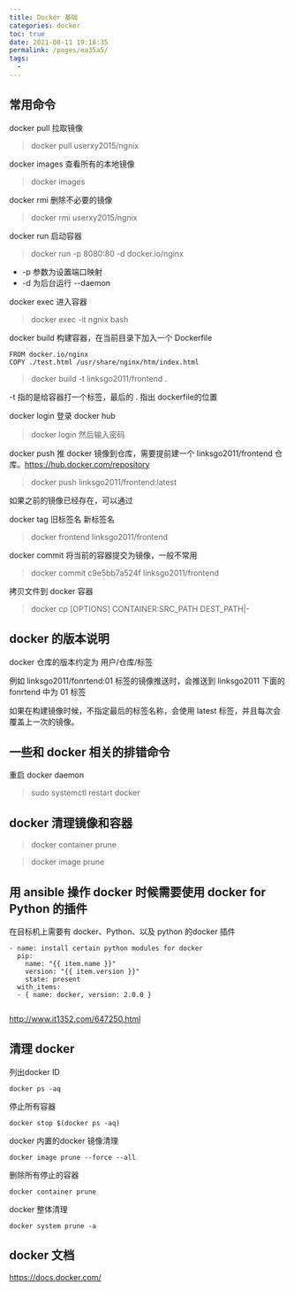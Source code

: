 ```yaml
---
title: Docker 基础
categories: docker
toc: true
date: 2021-08-11 19:18:35
permalink: /pages/ea35a5/
tags: 
  - 
---
```


## 常用命令

docker pull 拉取镜像

> docker pull userxy2015/ngnix


docker images 查看所有的本地镜像

> docker images 

docker rmi 删除不必要的镜像

> docker rmi userxy2015/ngnix

docker run 启动容器

> docker run -p 8080:80 -d docker.io/nginx

- -p 参数为设置端口映射
- -d 为后台运行 --daemon 

docker exec 进入容器

> docker exec -it ngnix bash 

docker build 构建容器，在当前目录下加入一个 Dockerfile

```
FROM docker.io/nginx
COPY ./test.html /usr/share/nginx/htm/index.html

```

> docker build -t linksgo2011/frontend .

-t 指的是给容器打一个标签，最后的 . 指出 dockerfile的位置

docker login 登录 docker hub

> docker login 然后输入密码

docker push 推 docker 镜像到仓库，需要提前建一个 linksgo2011/frontend 仓库。https://hub.docker.com/repository

> docker push linksgo2011/frontend:latest

如果之前的镜像已经存在，可以通过 

docker tag 旧标签名 新标签名

> docker frontend linksgo2011/frontend

docker commit 将当前的容器提交为镜像，一般不常用

> docker commit c9e5bb7a524f linksgo2011/frontend

拷贝文件到 docker 容器 

> docker cp [OPTIONS] CONTAINER:SRC_PATH DEST_PATH|-


## docker 的版本说明

docker 仓库的版本约定为 用户/仓库/标签

例如 linksgo2011/fonrtend:01 标签的镜像推送时，会推送到 linksgo2011 下面的 fonrtend 中为 01 标签

如果在构建镜像时候，不指定最后的标签名称，会使用 latest 标签，并且每次会覆盖上一次的镜像。

## 一些和 docker 相关的排错命令

重启 docker daemon

> sudo systemctl restart docker


## docker 清理镜像和容器

> docker container prune

> docker image prune


## 用 ansible 操作 docker 时候需要使用 docker for Python 的插件

在目标机上需要有 docker、Python、以及 python 的docker 插件

```
- name: install certain python modules for docker
  pip:
    name: "{{ item.name }}"
    version: "{{ item.version }}"
    state: present
  with_items:
  - { name: docker, version: 2.0.0 }
  
```

http://www.it1352.com/647250.html



## 清理 docker

列出docker ID

```
docker ps -aq
```

停止所有容器

```
docker stop $(docker ps -aq)
```

docker 内置的docker 镜像清理

```
docker image prune --force --all
```

 删除所有停止的容器

```
docker container prune
```

docker 整体清理

```
docker system prune -a
```


## docker 文档 

https://docs.docker.com/